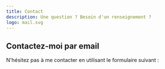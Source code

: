 ```yaml
---
title: Contact
description: Une question ? Besoin d'un renseignement ?
logo: mail.svg
---
```


## Contactez-moi par email
N'hésitez pas à me contacter en utilisant le formulaire suivant :

<contact-form></contact-form>
